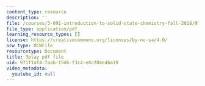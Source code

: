```yaml
---
content_type: resource
description: ''
file: /courses/3-091-introduction-to-solid-state-chemistry-fall-2018/971f1af47aab15d6f3c4e8c284e46a19_9SvAZgd0J_A.pdf
file_type: application/pdf
learning_resource_types: []
license: https://creativecommons.org/licenses/by-nc-sa/4.0/
ocw_type: OCWFile
resourcetype: Document
title: 3play pdf file
uid: 971f1af4-7aab-15d6-f3c4-e8c284e46a19
video_metadata:
  youtube_id: null
---
```

